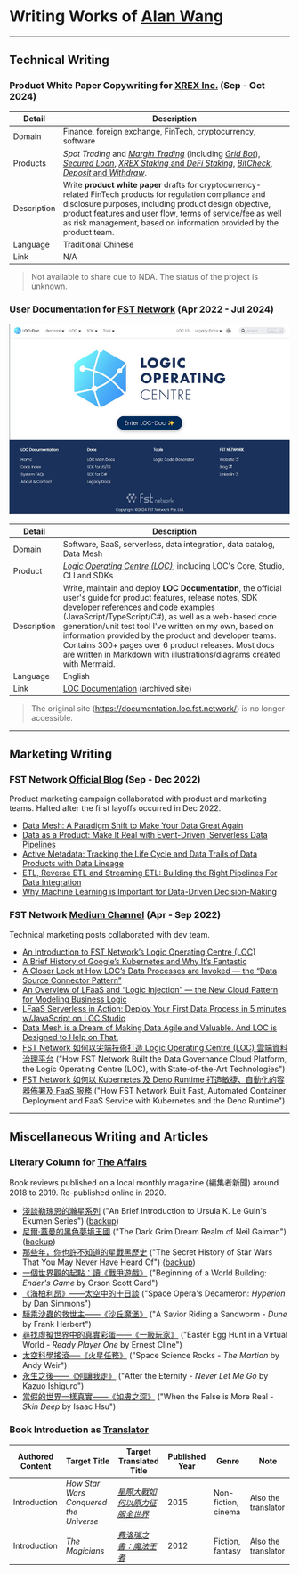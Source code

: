 # Writing Works of [Alan Wang](https://github.com/alankrantas)

---

## Technical Writing

### Product White Paper Copywriting for [XREX Inc.](https://xrex.io/) (Sep - Oct 2024)

| Detail | Description |
| --- | --- |
| Domain | Finance, foreign exchange, FinTech, cryptocurrency, software |
| Products | _Spot Trading_ and [_Margin Trading_](https://support.xrex.io/en/collections/6032284-margin-trading) (including [_Grid Bot_](https://support.xrex.io/en/collections/4080296-grid-trading)), [_Secured Loan_](https://support.xrex.io/en/articles/7322871-what-is-crypto-secured-loan), [_XREX Staking_ and _DeFi Staking_](https://support.xrex.io/en/articles/6034478-what-is-staking), [_BitCheck_](https://support.xrex.io/en/collections/3064945-bitcheck), [_Deposit_ and _Withdraw_](https://support.xrex.io/en/collections/2683050-deposit-and-withdraw). |
| Description | Write **product white paper** drafts for cryptocurrency-related FinTech products for regulation compliance and disclosure purposes, including product design objective, product features and user flow, terms of service/fee as well as risk management, based on information provided by the product team. |
| Language | Traditional Chinese |
| Link | N/A |

> Not available to share due to NDA. The status of the project is unknown. 

### User Documentation for [FST Network](https://www.fst.network/) (Apr 2022 - Jul 2024)

![loc-documentation](https://github.com/alankrantas/alankrantas/blob/main/works/illustration/loc-documentation.jpg)

| Detail | Description |
| --- | --- |
| Domain | Software, SaaS, serverless, data integration, data catalog, Data Mesh |
| Product | [_Logic Operating Centre (LOC)_](https://www.fst.network/logic-operation-centre), including LOC's Core, Studio, CLI and SDKs |
| Description | Write, maintain and deploy **LOC Documentation**, the official user's guide for product features, release notes, SDK developer references and code examples (JavaScript/TypeScript/C#), as well as a web-based code generation/unit test tool I've written on my own, based on information provided by the product and developer teams. Contains 300+ pages over 6 product releases. Most docs are written in Markdown with illustrations/diagrams created with Mermaid. |
| Language | English |
| Link | [LOC Documentation](https://loc-documentation.vercel.app/) (archived site) |

> The original site (https://documentation.loc.fst.network/) is no longer accessible.

---

## Marketing Writing

### FST Network [Official Blog](https://www.fst.network/blog) (Sep - Dec 2022)

Product marketing campaign collaborated with product and marketing teams. Halted after the first layoffs occurred in Dec 2022.

- [Data Mesh: A Paradigm Shift to Make Your Data Great Again](https://github.com/alankrantas/alankrantas/blob/main/works/articles/What%20is%20Data%20Mesh_%20-%20FST%20Network.pdf)
- [Data as a Product: Make It Real with Event-Driven, Serverless Data Pipelines](https://github.com/alankrantas/alankrantas/blob/main/works/articles/What%20is%20a%20Data%20Product_%20-%20FST%20Network.pdf)
- [Active Metadata: Tracking the Life Cycle and Data Trails of Data Products with Data Lineage](https://github.com/alankrantas/alankrantas/blob/main/works/articles/What%20is%20Active%20Metadata%20and%20Data%20Lineage_%20-%20FST%20Network.pdf)
- [ETL, Reverse ETL and Streaming ETL: Building the Right Pipelines For Data Integration](https://github.com/alankrantas/alankrantas/blob/main/works/articles/Building%20(Streaming)%20ETL%20Pipelines%20with%20LOC%20Data%20Processes%20-%20FST%20Network.pdf)
- [Why Machine Learning is Important for Data-Driven Decision-Making](https://github.com/alankrantas/alankrantas/blob/main/works/articles/Why%20Machine%20Learning%20is%20important%20for%20Data-Driven%20Decision-Making%20-%20FST%20Network.pdf)

### FST Network [Medium Channel](https://medium.com/fstnetwork) (Apr - Sep 2022)

Technical marketing posts collaborated with dev team.

- [An Introduction to FST Network’s Logic Operating Centre (LOC)](https://medium.com/fstnetwork/an-introduction-to-fst-networks-logic-operation-centre-loc-d6b965c47595)
- [A Brief History of Google’s Kubernetes and Why It’s Fantastic](https://medium.com/fstnetwork/a-brief-history-of-googles-kubernetes-and-why-it-s-fantastic-658ad4248e3)
- [A Closer Look at How LOC’s Data Processes are Invoked — the “Data Source Connector Pattern”](https://medium.com/fstnetwork/a-closer-look-at-how-locs-data-processes-are-invoked-the-data-source-connector-pattern-11c66eee1ff8)
- [An Overview of LFaaS and “Logic Injection” — the New Cloud Pattern for Modeling Business Logic](https://medium.com/fstnetwork/an-overview-of-lfaas-and-logic-injection-the-new-cloud-pattern-for-modeling-business-logic-7b887acc493d)
- [LFaaS Serverless in Action: Deploy Your First Data Process in 5 minutes w/JavaScript on LOC Studio](https://medium.com/fstnetwork/lfaas-in-action-deploy-your-first-data-process-in-5-minutes-w-javascript-on-loc-studio-5e69a03f75bf)
- [Data Mesh is a Dream of Making Data Agile and Valuable. And LOC is Designed to Help on That.](https://medium.com/fstnetwork/data-mesh-is-a-dream-of-making-data-agile-and-valuable-and-loc-is-designed-to-help-on-that-f071ef1b3c0f)
- [FST Network 如何以尖端技術打造 Logic Operating Centre (LOC) 雲端資料治理平台](https://medium.com/fstnetwork/fst-network-%E5%A6%82%E4%BD%95%E4%BB%A5%E5%B0%96%E7%AB%AF%E6%8A%80%E8%A1%93%E6%89%93%E9%80%A0-logic-operation-centre-loc-%E9%9B%B2%E7%AB%AF%E8%B3%87%E6%96%99%E6%B2%BB%E7%90%86%E5%B9%B3%E5%8F%B0-traditional-chinese-blog-1-94207159dc71) ("How FST Network Built the Data Governance Cloud Platform, the Logic Operating Centre (LOC), with State-of-the-Art Technologies")
- [FST Network 如何以 Kubernetes 及 Deno Runtime 打造敏捷、自動化的容器佈署及 FaaS 服務](https://medium.com/fstnetwork/fst-loc-%E5%A6%82%E4%BD%95%E4%BB%A5-kubernetes-%E5%8F%8A-deno-runtime-%E6%89%93%E9%80%A0%E6%95%8F%E6%8D%B7-%E8%87%AA%E5%8B%95%E5%8C%96%E7%9A%84%E5%AE%B9%E5%99%A8%E4%BD%88%E7%BD%B2%E5%8F%8A-faas-%E6%9C%8D%E5%8B%99-tradition-chinese-blog-2-37231d2e76fb) ("How FST Network Built Fast, Automated Container Deployment and FaaS Service with Kubernetes and the Deno Runtime")

---

## Miscellaneous Writing and Articles

### Literary Column for [The Affairs](https://www.theaffairs.com/)

Book reviews published on a local monthly magazine (編集者新聞) around 2018 to 2019. Re-published online in 2020.

- [淺談勒瑰恩的瀚星系列](https://www.theaffairs.com/%e6%b7%ba%e8%ab%87%e5%8b%92%e7%91%b0%e6%81%a9%e7%9a%84%e7%80%9a%e6%98%9f%e7%b3%bb%e5%88%97/) ("An Brief Introduction to Ursula K. Le Guin's Ekumen Series") ([backup](https://github.com/alankrantas/alankrantas/blob/main/works/articles/%E6%B7%BA%E8%AB%87%E5%8B%92%E7%91%B0%E6%81%A9%E7%9A%84%E7%80%9A%E6%98%9F%E7%B3%BB%E5%88%97%20%E2%80%93%20The%20Affairs%20%E7%B7%A8%E9%9B%86%E8%80%85%E6%96%B0%E8%81%9E.pdf))
- [尼爾‧蓋曼的黑色夢境王國](https://www.theaffairs.com/%e5%b0%bc%e7%88%be%e2%80%a7%e8%93%8b%e6%9b%bc%e7%9a%84%e9%bb%91%e8%89%b2%e5%a4%a2%e5%a2%83%e7%8e%8b%e5%9c%8b/) ("The Dark Grim Dream Realm of Neil Gaiman") ([backup](https://github.com/alankrantas/alankrantas/blob/main/works/articles/%E5%B0%BC%E7%88%BE%E2%80%A7%E8%93%8B%E6%9B%BC%E7%9A%84%E9%BB%91%E8%89%B2%E5%A4%A2%E5%A2%83%E7%8E%8B%E5%9C%8B%20%E2%80%93%20The%20Affairs%20%E7%B7%A8%E9%9B%86%E8%80%85%E6%96%B0%E8%81%9E.pdf))
- [那些年，你也許不知道的星戰黑歷史](https://www.theaffairs.com/%e9%82%a3%e4%ba%9b%e5%b9%b4%ef%bc%8c%e4%bd%a0%e4%b9%9f%e8%a8%b1%e4%b8%8d%e7%9f%a5%e9%81%93%e7%9a%84%e6%98%9f%e6%88%b0%e9%bb%91%e6%ad%b7%e5%8f%b2/) ("The Secret History of Star Wars That You May Never Have Heard Of") ([backup](https://github.com/alankrantas/alankrantas/blob/main/works/articles/%E9%82%A3%E4%BA%9B%E5%B9%B4%EF%BC%8C%E4%BD%A0%E4%B9%9F%E8%A8%B1%E4%B8%8D%E7%9F%A5%E9%81%93%E7%9A%84%E6%98%9F%E6%88%B0%E9%BB%91%E6%AD%B7%E5%8F%B2%20%E2%80%93%20The%20Affairs%20%E7%B7%A8%E9%9B%86%E8%80%85%E6%96%B0%E8%81%9E.pdf))
- [一個世界觀的起點：讀《戰爭遊戲》](https://www.theaffairs.com/%E4%B8%80%E5%80%8B%E4%B8%96%E7%95%8C%E8%A7%80%E7%9A%84%E8%B5%B7%E9%BB%9E%EF%BC%9A%E8%AE%80%E3%80%8A%E6%88%B0%E7%88%AD%E9%81%8A%E6%88%B2%E3%80%8B/) ("Beginning of a World Building: _Ender's Game_ by Orson Scott Card")
- [《海柏利昂》——太空中的十日談](https://www.theaffairs.com/%E3%80%8A%E6%B5%B7%E6%9F%8F%E5%88%A9%E6%98%82%E3%80%8B-%E5%A4%AA%E7%A9%BA%E4%B8%AD%E7%9A%84%E5%8D%81%E6%97%A5%E8%AB%87/) ("Space Opera's Decameron: _Hyperion_ by Dan Simmons")
- [騎乘沙蟲的救世主——《沙丘魔堡》](https://www.theaffairs.com/%E9%A8%8E%E4%B9%98%E6%B2%99%E8%9F%B2%E7%9A%84%E6%95%91%E4%B8%96%E4%B8%BB-%E3%80%8A%E6%B2%99%E4%B8%98%E9%AD%94%E5%A0%A1%E3%80%8B/) ("A Savior Riding a Sandworm - _Dune_ by Frank Herbert")
- [尋找虛擬世界中的真實彩蛋——《一級玩家》](https://www.theaffairs.com/%E5%B0%8B%E6%89%BE%E8%99%9B%E6%93%AC%E4%B8%96%E7%95%8C%E4%B8%AD%E7%9A%84%E7%9C%9F%E5%AF%A6%E5%BD%A9%E8%9B%8B-%E3%80%8A%E4%B8%80%E7%B4%9A%E7%8E%A9%E5%AE%B6%E3%80%8B/) ("Easter Egg Hunt in a Virtual World - _Ready Player One_ by Ernest Cline")
- [太空科學搖滾──《火星任務》](https://www.theaffairs.com/%E5%A4%AA%E7%A9%BA%E7%A7%91%E5%AD%B8%E6%90%96%E6%BB%BE%E2%94%80%E2%94%80%E3%80%8A%E7%81%AB%E6%98%9F%E4%BB%BB%E5%8B%99%E3%80%8B/) ("Space Science Rocks - _The Martian_ by Andy Weir")
- [永生之後——《別讓我走》](https://www.theaffairs.com/%E6%B0%B8%E7%94%9F%E4%B9%8B%E5%BE%8C-%E3%80%8A%E5%88%A5%E8%AE%93%E6%88%91%E8%B5%B0%E3%80%8B/) ("After the Eternity - _Never Let Me Go_ by Kazuo Ishiguro")
- [當假的世界一樣真實——《如膚之深》](https://www.theaffairs.com/%E7%95%B6%E5%81%87%E7%9A%84%E4%B8%96%E7%95%8C%E4%B8%80%E6%A8%A3%E7%9C%9F%E5%AF%A6-%E3%80%8A%E5%A6%82%E8%86%9A%E4%B9%8B%E6%B7%B1%E3%80%8B/) ("When the False is More Real - _Skin Deep_ by Isaac Hsu")

### Book Introduction as [Translator](https://github.com/alankrantas/alankrantas/blob/main/works/published.md#translated-titles)

| Authored Content | Target Title | Target Translated Title | Published Year | Genre | Note |
| --- | --- | --- | --- | --- | --- |
| Introduction | _How Star Wars Conquered the Universe_ | [_星際大戰如何以原力征服全世界_](https://www.books.com.tw/products/0010694382?sloc=main) | 2015 | Non-fiction, cinema | Also the translator |
| Introduction | _The Magicians_ | [_費洛瑞之書：魔法王者_](https://www.books.com.tw/products/0010560180?sloc=main) | 2012 | Fiction, fantasy | Also the translator |
